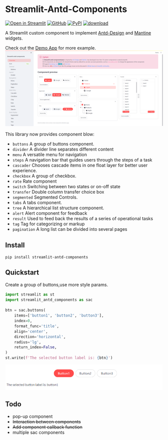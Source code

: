 # Streamlit-Antd-Components

[![Open in Streamlit][share_badge]][share_link] 
[![GitHub][github_badge]][github_link] 
[![PyPI][pypi_badge]][pypi_link]
[![download][download_badge]][download_link]

A Streamlit custom component to implement [Antd-Design](https://ant.design/) and [Mantine](https://v6.mantine.dev/) widgets.

Check out the [Demo App][share_link] for more example.
![demo](./img/demo.jpg)


This library now provides component blow:

- `buttons` A group of buttons component.
- `divider` A divider line separates different content
- `menu` A versatile menu for navigation
- `steps` A navigation bar that guides users through the steps of a task
- `cascader` Chooses cascade items in one float layer for better user experience.
- `checkbox` A group of checkbox.
- `rate` Rate component
- `switch` Switching between two states or on-off state
- `transfer` Double column transfer choice box
- `segmented` Segmented Controls.
- `tabs` A tabs component.
- `tree` A hierarchical list structure component.
- `alert` Alert component for feedback
- `result` Used to feed back the results of a series of operational tasks
- `tag` Tag for categorizing or markup
- `pagination` A long list can be divided into several pages

## Install

```shell script
pip install streamlit-antd-components
```

## Quickstart

Create a group of buttons,use more style params.

```python
import streamlit as st
import streamlit_antd_components as sac

btn = sac.buttons(
    items=['button1', 'button2', 'button3'],
    index=0,
    format_func='title',
    align='center',
    direction='horizontal',
    radius='lg',
    return_index=False,
)
st.write(f'The selected button label is: {btn}')
```

![buttons](./img/buttons.jpg)

## Todo

- pop-up component
- ~~Interaction between components~~
- ~~Add component callback function~~
- multiple sac components


[share_badge]: https://static.streamlit.io/badges/streamlit_badge_black_white.svg

[share_link]: https://nicedouble-streamlitantdcomponentsdemo-app-middmy.streamlit.app/

[github_badge]: https://badgen.net/badge/icon/GitHub?icon=github&color=black&label

[github_link]: https://github.com/nicedouble/StreamlitAntdComponents

[pypi_badge]: https://badgen.net/pypi/v/streamlit-antd-components

[pypi_link]: https://pypi.org/project/streamlit-antd-components/

[download_badge]: https://badgen.net/pypi/dm/streamlit-antd-components

[download_link]: https://pypi.org/project/streamlit-antd-components/#files
